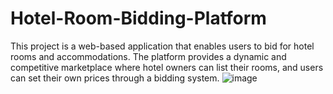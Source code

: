 # Hotel-Room-Bidding-Platform
This project is a web-based application that enables users to bid for hotel rooms and accommodations. The platform provides a dynamic and competitive marketplace where hotel owners can list their rooms, and users can set their own prices through a bidding system.
![image](https://github.com/user-attachments/assets/d59dfd9c-1a2d-49bc-a4f4-92e50d45525b)

